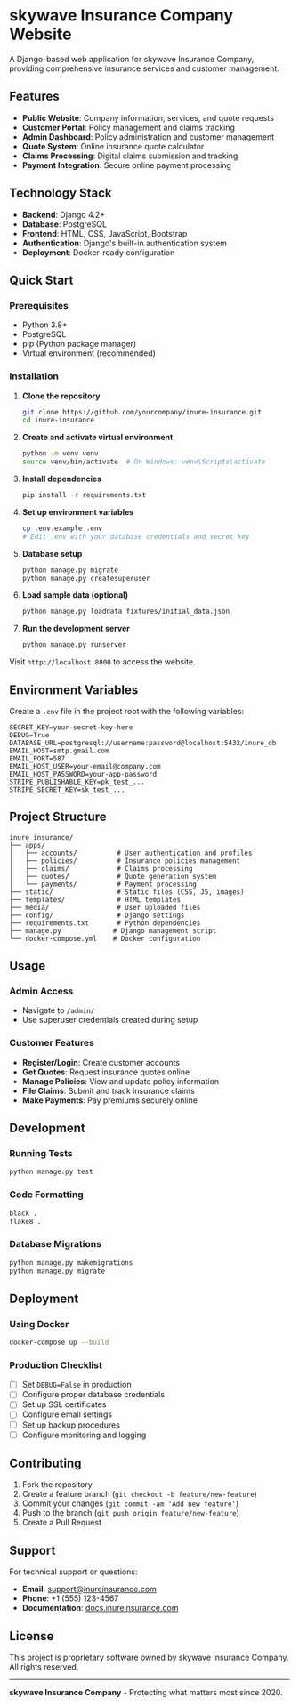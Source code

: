 # skywave Insurance Company Website

A Django-based web application for skywave Insurance Company, providing comprehensive insurance services and customer management.

## Features

- **Public Website**: Company information, services, and quote requests
- **Customer Portal**: Policy management and claims tracking
- **Admin Dashboard**: Policy administration and customer management
- **Quote System**: Online insurance quote calculator
- **Claims Processing**: Digital claims submission and tracking
- **Payment Integration**: Secure online payment processing

## Technology Stack

- **Backend**: Django 4.2+
- **Database**: PostgreSQL
- **Frontend**: HTML, CSS, JavaScript, Bootstrap
- **Authentication**: Django's built-in authentication system
- **Deployment**: Docker-ready configuration

## Quick Start

### Prerequisites

- Python 3.8+
- PostgreSQL
- pip (Python package manager)
- Virtual environment (recommended)

### Installation

1. **Clone the repository**
   ```bash
   git clone https://github.com/yourcompany/inure-insurance.git
   cd inure-insurance
   ```

2. **Create and activate virtual environment**
   ```bash
   python -m venv venv
   source venv/bin/activate  # On Windows: venv\Scripts\activate
   ```

3. **Install dependencies**
   ```bash
   pip install -r requirements.txt
   ```

4. **Set up environment variables**
   ```bash
   cp .env.example .env
   # Edit .env with your database credentials and secret key
   ```

5. **Database setup**
   ```bash
   python manage.py migrate
   python manage.py createsuperuser
   ```

6. **Load sample data (optional)**
   ```bash
   python manage.py loaddata fixtures/initial_data.json
   ```

7. **Run the development server**
   ```bash
   python manage.py runserver
   ```

Visit `http://localhost:8000` to access the website.

## Environment Variables

Create a `.env` file in the project root with the following variables:

```
SECRET_KEY=your-secret-key-here
DEBUG=True
DATABASE_URL=postgresql://username:password@localhost:5432/inure_db
EMAIL_HOST=smtp.gmail.com
EMAIL_PORT=587
EMAIL_HOST_USER=your-email@company.com
EMAIL_HOST_PASSWORD=your-app-password
STRIPE_PUBLISHABLE_KEY=pk_test_...
STRIPE_SECRET_KEY=sk_test_...
```

## Project Structure

```
inure_insurance/
├── apps/
│   ├── accounts/          # User authentication and profiles
│   ├── policies/          # Insurance policies management
│   ├── claims/            # Claims processing
│   ├── quotes/            # Quote generation system
│   └── payments/          # Payment processing
├── static/                # Static files (CSS, JS, images)
├── templates/             # HTML templates
├── media/                 # User uploaded files
├── config/                # Django settings
├── requirements.txt       # Python dependencies
├── manage.py             # Django management script
└── docker-compose.yml    # Docker configuration
```

## Usage

### Admin Access
- Navigate to `/admin/` 
- Use superuser credentials created during setup

### Customer Features
- **Register/Login**: Create customer accounts
- **Get Quotes**: Request insurance quotes online
- **Manage Policies**: View and update policy information
- **File Claims**: Submit and track insurance claims
- **Make Payments**: Pay premiums securely online

## Development

### Running Tests
```bash
python manage.py test
```

### Code Formatting
```bash
black .
flake8 .
```

### Database Migrations
```bash
python manage.py makemigrations
python manage.py migrate
```

## Deployment

### Using Docker
```bash
docker-compose up --build
```

### Production Checklist
- [ ] Set `DEBUG=False` in production
- [ ] Configure proper database credentials
- [ ] Set up SSL certificates
- [ ] Configure email settings
- [ ] Set up backup procedures
- [ ] Configure monitoring and logging

## Contributing

1. Fork the repository
2. Create a feature branch (`git checkout -b feature/new-feature`)
3. Commit your changes (`git commit -am 'Add new feature'`)
4. Push to the branch (`git push origin feature/new-feature`)
5. Create a Pull Request

## Support

For technical support or questions:
- **Email**: support@inureinsurance.com
- **Phone**: +1 (555) 123-4567
- **Documentation**: [docs.inureinsurance.com](https://docs.inureinsurance.com)

## License

This project is proprietary software owned by skywave Insurance Company. All rights reserved.

---

**skywave Insurance Company** - Protecting what matters most since 2020.